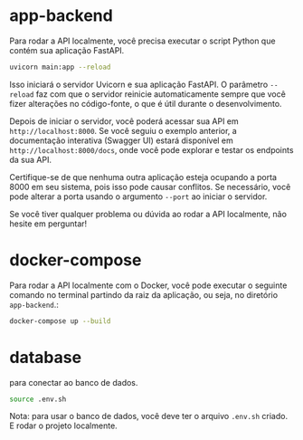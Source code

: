 # app-backend


Para rodar a API localmente, você precisa executar o script Python que contém sua aplicação FastAPI.

```bash
uvicorn main:app --reload
```

Isso iniciará o servidor Uvicorn e sua aplicação FastAPI. O parâmetro `--reload` faz com que o servidor reinicie automaticamente sempre que você fizer alterações no código-fonte, o que é útil durante o desenvolvimento.

Depois de iniciar o servidor, você poderá acessar sua API em `http://localhost:8000`. Se você seguiu o exemplo anterior, a documentação interativa (Swagger UI) estará disponível em `http://localhost:8000/docs`, onde você pode explorar e testar os endpoints da sua API.

Certifique-se de que nenhuma outra aplicação esteja ocupando a porta 8000 em seu sistema, pois isso pode causar conflitos. Se necessário, você pode alterar a porta usando o argumento `--port` ao iniciar o servidor.

Se você tiver qualquer problema ou dúvida ao rodar a API localmente, não hesite em perguntar!

# docker-compose

Para rodar a API localmente com o Docker, você pode executar o seguinte comando no terminal partindo da raiz da aplicação, ou seja, no diretório `app-backend`.:
    
```bash
docker-compose up --build
```

# database

para conectar ao banco de dados. 

```bash
source .env.sh
```

Nota: para usar o banco de dados, você deve ter o arquivo `.env.sh` criado. E rodar o projeto localmente.